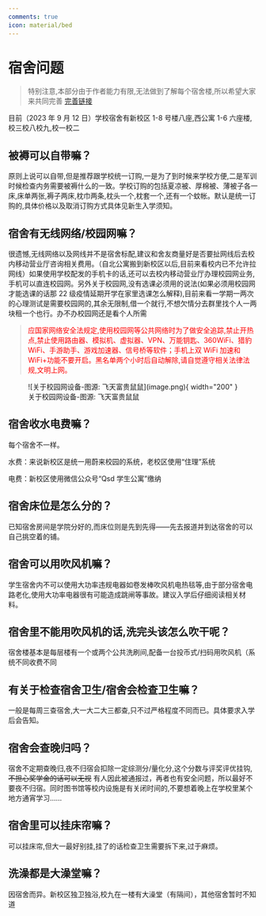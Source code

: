 ```yaml
---
comments: true
icon: material/bed
---
```


# 宿舍问题

> 特别注意,本部分由于作者能力有限,无法做到了解每个宿舍楼,所以希望大家来共同完善 [完善链接](https://wj.qq.com/s2/13050410/11e8/)

目前（2023 年 9 月 12 日）学校宿舍有新校区 1-8 号楼八座,西公寓 1-6 六座楼,校三校八校九,校一校二

## 被褥可以自带嘛？

原则上说可以自带,但是推荐跟学校统一订购,一是为了到时候来学校方便,二是军训时候检查内务需要被褥什么的一致。学校订购的包括夏凉被、厚棉被、薄被子各一床,床单两张,褥子两床,枕巾两条,枕头一个,枕套一个,还有一个蚊帐。默认是统一订购的,具体价格以及取消订购方式具体见新生入学须知。

## 宿舍有无线网络/校园网嘛？

很遗憾,无线网络以及网线并不是宿舍标配,建议和舍友商量好是否要扯网线后去校内移动营业厅咨询相关费用。（自北公寓搬到新校区以后,目前来看校内已不允许拉网线）如果使用学校配发的手机卡的话,还可以去校内移动营业厅办理校园网业务,手机可以直连校园网。另外关于校园网,没有选课必须用的说法(如果必须用校园网才能选课的话那 22 级疫情延期开学在家里选课怎么解释),目前来看一学期一两次的心理测试是需要校园网的,其余无限制,借一个就行,不想欠情分去群里找个人一两块租一个也行。办不办校园网还是看个人所需

> <span style="color:#FF0000;"> 应国家网络安全法规定,使用校园网等公共网络时为了做安全追踪,禁止开热点,禁止使用路由器、模拟机、虚拟器、VPN、万能钥匙、360WiFi、猎豹 WiFi、手游助手、游戏加速器、信号桥等软件；手机上双 WiFi 加速和 WiFi+功能不要开启。黑名单两个小时后自动解除,请自觉遵守相关法律法规,文明上网。</span>

<figure markdown="span">
  ![关于校园网设备-图源: 飞天富贵鼠鼠](image.png){ width="200" }
  <figcaption>关于校园网设备-图源: 飞天富贵鼠鼠</figcaption>
</figure>

## 宿舍收水电费嘛？

每个宿舍不一样。

水费：来说新校区是统一用蔚来校园的系统，老校区使用“住理”系统

电费：新校区使用微信公众号“Qsd 学生公寓”缴纳

## 宿舍床位是怎么分的？

已知宿舍房间是学院分好的,而床位则是先到先得——先去报道并到达宿舍的可以自己挑空着的铺。

## 宿舍可以用吹风机嘛？

学生宿舍内不可以使用大功率违规电器如卷发棒吹风机电热毯等,由于部分宿舍电路老化,使用大功率电器很有可能造成跳闸等事故。建议入学后仔细阅读相关材料。

## 宿舍里不能用吹风机的话,洗完头该怎么吹干呢？

宿舍楼基本是每层楼有一个或两个公共洗刷间,配备一台投币式/扫码用吹风机（系统不同收费不同

## 有关于检查宿舍卫生/宿舍会检查卫生嘛？

一般是每周三查宿舍,大一大二大三都查,只不过严格程度不同而已。具体要求入学后会告知。

## 宿舍会查晚归吗？

宿舍不定期查晚归,夜不归宿会扣除一定综测分/量化分,这个分数与评奖评优挂钩, ~~不担心奖学金的话可以无视~~ 有人因此被通报过，再者也有安全问题，所以最好不要夜不归宿。同时图书馆等校内设施是有关闭时间的,不要想着晚上在学校里某个地方通宵学习……

## 宿舍里可以挂床帘嘛？

可以挂床帘,但大一最好别挂,挂了的话检查卫生需要拆下来,过于麻烦。

## 洗澡都是大澡堂嘛？

因宿舍而异。新校区独卫独浴,校九在一楼有大澡堂（有隔间），其他宿舍暂时不知道
